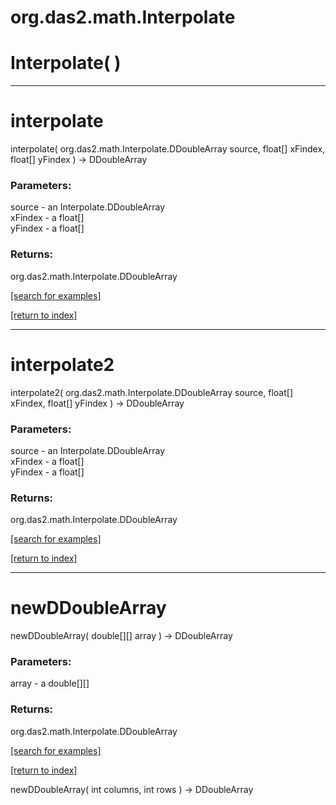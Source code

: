 # org.das2.math.Interpolate



# Interpolate( )


***
<a name="interpolate"></a>
# interpolate
interpolate( org.das2.math.Interpolate.DDoubleArray source, float[] xFindex, float[] yFindex ) &rarr; DDoubleArray



### Parameters:
source - an Interpolate.DDoubleArray
<br>xFindex - a float[]
<br>yFindex - a float[]

### Returns:
org.das2.math.Interpolate.DDoubleArray


<a href="https://github.com/autoplot/dev/search?q=interpolate&unscoped_q=interpolate">[search for examples]</a>

<a href="https://github.com/autoplot/documentation/blob/master/javadoc/index-all.md">[return to index]</a>

***
<a name="interpolate2"></a>
# interpolate2
interpolate2( org.das2.math.Interpolate.DDoubleArray source, float[] xFindex, float[] yFindex ) &rarr; DDoubleArray



### Parameters:
source - an Interpolate.DDoubleArray
<br>xFindex - a float[]
<br>yFindex - a float[]

### Returns:
org.das2.math.Interpolate.DDoubleArray


<a href="https://github.com/autoplot/dev/search?q=interpolate2&unscoped_q=interpolate2">[search for examples]</a>

<a href="https://github.com/autoplot/documentation/blob/master/javadoc/index-all.md">[return to index]</a>

***
<a name="newDDoubleArray"></a>
# newDDoubleArray
newDDoubleArray( double[][] array ) &rarr; DDoubleArray



### Parameters:
array - a double[][]

### Returns:
org.das2.math.Interpolate.DDoubleArray


<a href="https://github.com/autoplot/dev/search?q=newDDoubleArray&unscoped_q=newDDoubleArray">[search for examples]</a>

<a href="https://github.com/autoplot/documentation/blob/master/javadoc/index-all.md">[return to index]</a>

newDDoubleArray( int columns, int rows ) &rarr; DDoubleArray<br>
